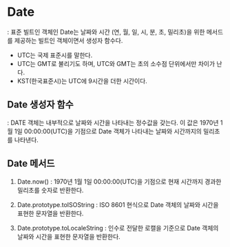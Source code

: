 # Date

: 표준 빌트인 객체인 Date는 날짜와 시간 (연, 월, 일, 시, 분, 초, 밀리초)을 위한 메서드를 제공하는 빌트인 객체이면서 생성자 함수다.

- UTC는 국제 표준시를 말한다.
- UTC는 GMT로 불리기도 하며, UTC와 GMT는 초의 소수점 단위에서만 차이가 난다.
- KST(한국표준시)는 UTC에 9시간을 더한 시간이다.

## Date 생성자 함수

: DATE 객체는 내부적으로 날짜와 시간을 나타내는 정수값을 갖는다.
이 값은 1970년 1월 1일 00:00:00(UTC)을 기점으로 Date 객체가 나타내는 날짜와 시간까지의 밀리초를 나타낸다.

## Date 메서드

1. Date.now()
   : 1970년 1월 1일 00:00:00(UTC)을 기점으로 현재 시간까지 경과한 밀리초를 숫자로 반환한다.

2. Date.prototype.toISOString
   : ISO 8601 현식으로 Date 객체의 날짜와 시간을 표현한 문자열을 반환한다.

3. Date.prototype.toLocaleString
   : 인수로 전달한 로캘을 기준으로 Date 객체의 날짜와 시간을 표현한 문자열을 반환한다.
